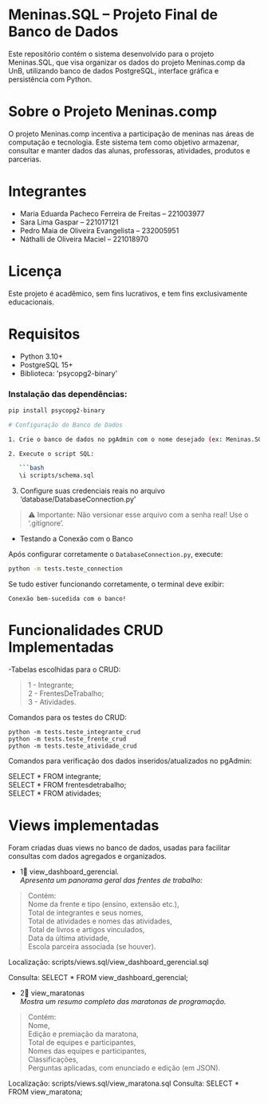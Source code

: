 # Meninas.SQL – Projeto Final de Banco de Dados

Este repositório contém o sistema desenvolvido para o projeto Meninas.SQL, que visa organizar os dados do projeto Meninas.comp da UnB, utilizando banco de dados PostgreSQL, interface gráfica e persistência com Python.

# Sobre o Projeto Meninas.comp

O projeto Meninas.comp incentiva a participação de meninas nas áreas de computação e tecnologia. Este sistema tem como objetivo armazenar, consultar e manter dados das alunas, professoras, atividades, produtos e parcerias.

# Integrantes

* Maria Eduarda Pacheco Ferreira de Freitas – 221003977
* Sara Lima Gaspar – 221017121
* Pedro Maia de Oliveira Evangelista – 232005951
* Náthalli de Oliveira Maciel – 221018970

# Licença

Este projeto é acadêmico, sem fins lucrativos, e tem fins exclusivamente educacionais.

# Requisitos

- Python 3.10+
- PostgreSQL 15+
- Biblioteca: 'psycopg2-binary'

### Instalação das dependências:
```bash
pip install psycopg2-binary

# Configuração do Banco de Dados

1. Crie o banco de dados no pgAdmin com o nome desejado (ex: Meninas.SQL)

2. Execute o script SQL:

   ```bash
   \i scripts/schema.sql
   ```

3. Configure suas credenciais reais no arquivo ‘database/DatabaseConnection.py’

> ⚠️ Importante: Não versionar esse arquivo com a senha real! Use o ‘.gitignore’.

- Testando a Conexão com o Banco

Após configurar corretamente o `DatabaseConnection.py`, execute:

```bash
python -m tests.teste_connection
```

Se tudo estiver funcionando corretamente, o terminal deve exibir:

```
Conexão bem-sucedida com o banco!
```

# Funcionalidades CRUD Implementadas

-Tabelas escolhidas para o CRUD:
>1 - Integrante;  
>2 - FrentesDeTrabalho;  
>3 - Atividades.  

Comandos para os testes do CRUD:
```
python -m tests.teste_integrante_crud
python -m tests.teste_frente_crud
python -m tests.teste_atividade_crud
```

Comandos para verificação dos dados inseridos/atualizados no pgAdmin:

SELECT * FROM integrante;  
SELECT * FROM frentesdetrabalho;  
SELECT * FROM atividades;  

# Views implementadas

Foram criadas duas views no banco de dados, usadas para facilitar consultas com dados agregados e organizados.

* 1🔹 view_dashboard_gerencial.  
_Apresenta um panorama geral das frentes de trabalho:_

> Contém:  
Nome da frente e tipo (ensino, extensão etc.),  
Total de integrantes e seus nomes,  
Total de atividades e nomes das atividades,  
Total de livros e artigos vinculados,  
Data da última atividade,  
Escola parceira associada (se houver).  

Localização: scripts/views.sql/view_dashboard_gerencial.sql

Consulta:
SELECT * FROM view_dashboard_gerencial;

* 2🔹 view_maratonas  
_Mostra um resumo completo das maratonas de programação._

> Contém:  
Nome,  
Edição e premiação da maratona,  
Total de equipes e participantes,  
Nomes das equipes e participantes,  
Classificações,  
Perguntas aplicadas, com enunciado e edição (em JSON). 

Localização: scripts/views.sql/view_maratona.sql
Consulta: SELECT * FROM view_maratona;

